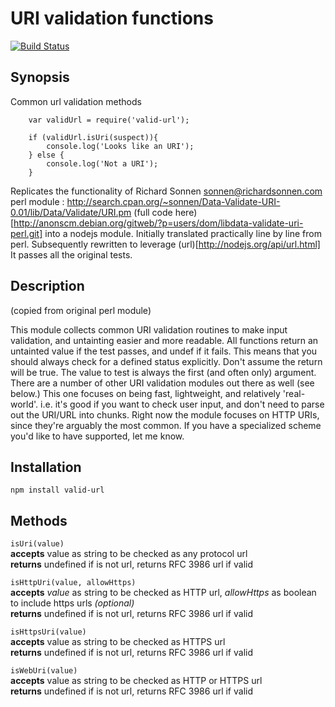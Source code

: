URI validation functions
==
[![Build Status](https://travis-ci.org/ogt/valid-url.png)](https://travis-ci.org/ogt/valid-url)

## Synopsis

Common url validation methods 
```
    var validUrl = require('valid-url');
  
    if (validUrl.isUri(suspect)){
        console.log('Looks like an URI');
    } else {
        console.log('Not a URI');
    }
```

Replicates the functionality of Richard Sonnen <sonnen@richardsonnen.com> perl module :
http://search.cpan.org/~sonnen/Data-Validate-URI-0.01/lib/Data/Validate/URI.pm
 (full code here)[http://anonscm.debian.org/gitweb/?p=users/dom/libdata-validate-uri-perl.git]
into a nodejs module. Initially translated practically line by line from perl. Subsequently rewritten to leverage (url)[http://nodejs.org/api/url.html]
It passes all the original tests.

## Description

(copied from original perl module)

This module collects common URI validation routines to make input validation, and untainting easier and more readable.
All functions return an untainted value if the test passes, and undef if it fails. This means that you should always check for a defined status explicitly. Don't assume the return will be true.
The value to test is always the first (and often only) argument.
There are a number of other URI validation modules out there as well (see below.) This one focuses on being fast, lightweight, and relatively 'real-world'. i.e. it's good if you want to check user input, and don't need to parse out the URI/URL into chunks.
Right now the module focuses on HTTP URIs, since they're arguably the most common. If you have a specialized scheme you'd like to have supported, let me know.

## Installation 

```
npm install valid-url
```

## Methods

 `
 isUri(value)
 `  
 **accepts** value as string to be checked as any protocol url  
 **returns** undefined if is not url, returns RFC 3986 url if valid

 `
 isHttpUri(value, allowHttps)
 `  
 **accepts** *value* as string to be checked as HTTP url, *allowHttps* as boolean to include https urls *(optional)*  
 **returns** undefined if is not url, returns RFC 3986 url if valid  

 `
 isHttpsUri(value)
 `  
 **accepts** value as string to be checked as HTTPS url  
 **returns** undefined if is not url, returns RFC 3986 url if valid  
 
 `
 isWebUri(value)
 `  
 **accepts** value as string to be checked as HTTP or HTTPS url  
 **returns** undefined if is not url, returns RFC 3986 url if valid  
